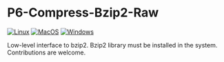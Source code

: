 P6-Compress-Bzip2-Raw
====================

[![Linux](https://github.com/pmqs/perl6-Compress-Bzip2-Raw/actions/workflows/linux.yml/badge.svg)](https://github.com/pmqs/perl6-Compress-Bzip2-Raw/actions/workflows/linux.yml)
[![MacOS](https://github.com/pmqs/perl6-Compress-Bzip2-Raw/actions/workflows/macos.yml/badge.svg)](https://github.com/pmqs/perl6-Compress-Bzip2-Raw/actions/workflows/macos.yml)
[![Windows](https://github.com/pmqs/perl6-Compress-Bzip2-Raw/actions/workflows/windows.yml/badge.svg)](https://github.com/pmqs/perl6-Compress-Bzip2-Raw/actions/workflows/windows.yml)

Low-level interface to bzip2. Bzip2 library must be installed in the system. Contributions are welcome.
